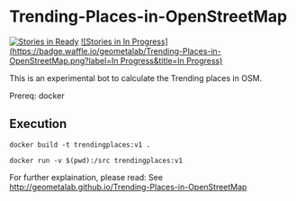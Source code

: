 # Trending-Places-in-OpenStreetMap
[![Stories in Ready](https://badge.waffle.io/geometalab/Trending-Places-in-OpenStreetMap.png?label=ready&title=Ready)](https://waffle.io/geometalab/Trending-Places-in-OpenStreetMap)
[![Stories in In Progress](https://badge.waffle.io/geometalab/Trending-Places-in-OpenStreetMap.png?label=In Progress&title=In Progress)](https://waffle.io/geometalab/Trending-Places-in-OpenStreetMap)

This is an experimental bot to calculate the Trending places in OSM.

Prereq: docker

## Execution
```shell
docker build -t trendingplaces:v1 .
```
```shell
docker run -v $(pwd):/src trendingplaces:v1
```

For further explaination, please read:
See http://geometalab.github.io/Trending-Places-in-OpenStreetMap
